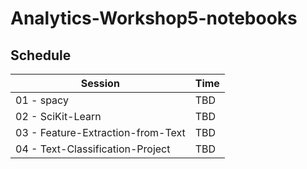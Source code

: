 # Analytics-Workshop5-notebooks

## Schedule

| Session             | Time                                                                |
| ----------------- | ------------------------------------------------------------------ |
| 01 - spacy | TBD |
| 02 - SciKit-Learn | TBD |
| 03 - Feature-Extraction-from-Text | TBD |
| 04 - Text-Classification-Project | TBD |

